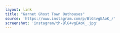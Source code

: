 ```yaml
---
layout: link
title: "Garnet Ghost Town Outhouses"
source: 'https://www.instagram.com/p/BlG4vgEAoK_/'
screenshot: 'instagram/th-BlG4vgEAoK_.jpg'
---
```


